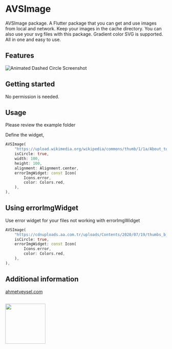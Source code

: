 # AVSImage

AVSImage package. A Flutter package that you can get and use images from local and network. Keep your images in the cache directory. You can also use your svg files with this package. Gradient color SVG is supported. All in one and easy to use.

## Features

![Animated Dashed Circle Screenshot](https://ahmetveysel.com/flutterpackages/avsimage/screenshot.png)

## Getting started

No permission is needed.

## Usage 

Please review the example folder

Define the widget,
```dart
AVSImage(
    "https://upload.wikimedia.org/wikipedia/commons/thumb/1/1a/About_to_Launch_%2826075320352%29.jpg/1280px-About_to_Launch_%2826075320352%29.jpg",
    isCircle: true,
    width: 100,
    height: 100,
    alignment: Alignment.center,
    errorImgWidget: const Icon(
        Icons.error,
        color: Colors.red,
    ),
),
```

## Using errorImgWidget
Use error widget for your files not working with errorImgWidget
```dart
AVSImage(
    "https://cdnuploads.aa.com.tr/uploads/Contents/2020/07/19/thumbs_b_c_24ab0f37a2ebc9b694d4c1fceeb2171c.jpg?v=130117",
    isCircle: true,
    errorImgWidget: const Icon(
        Icons.error,
        color: Colors.red,
    ),
),
```



## Additional information
 
[ahmetveysel.com](https://ahmetveysel.com)
##
<img src='https://ahmetveysel.com/flutterpackages/logo.png' width='125'> 